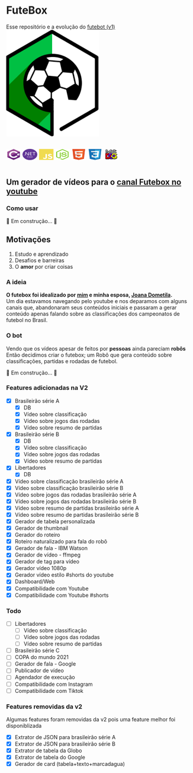 
# FuteBox 
Esse repositório e a evolução do [futebot (v1)](https://github.com/michelsantana/futebot/)
<br>
<img src="https://github.com/michelsantana/futebox/blob/main/Futebox/Futebox/wwwroot/img/logo-1.png?raw=true" width="250">
<div style="display: inline_block"><br>
  <img align="center" alt="michel-csharp" height="30" width="40" src="https://raw.githubusercontent.com/devicons/devicon/master/icons/csharp/csharp-original.svg">
  <img align="center" alt="michel-dotnetcore" height="30" width="40" src="https://raw.githubusercontent.com/devicons/devicon/master/icons/dotnetcore/dotnetcore-original.svg">
  <img align="center" alt="michel-javascript" height="30" width="40" src="https://raw.githubusercontent.com/devicons/devicon/master/icons/javascript/javascript-plain.svg">
  <img align="center" alt="michel-nodejs" height="30" width="40" src="https://raw.githubusercontent.com/devicons/devicon/master/icons/nodejs/nodejs-plain.svg">
  <img align="center" alt="michel-html5" height="30" width="40" src="https://raw.githubusercontent.com/devicons/devicon/master/icons/html5/html5-original.svg">
  <img align="center" alt="michel-css3" height="30" width="40" src="https://raw.githubusercontent.com/devicons/devicon/master/icons/css3/css3-original.svg">
  <img align="center" alt="michel-css3" height="30" width="40" src="https://raw.githubusercontent.com/devicons/devicon/master/icons/msdos/msdos-original.svg">
  <!--<img align="right" alt="Mchl-pic" height="150" style="border-radius:50px;" src="">-->
</div>
<br>



## Um gerador de vídeos para o [canal Futebox no youtube](https://www.youtube.com/channel/UCWs2h6plWKR8xCZM3ljNGRw)

### Como usar
🚧  Em construção...  🚧

## Motivações
1. Estudo e aprendizado
2. Desafios e barreiras
3. O **amor** por criar coisas 

### A ideia
**O futebox foi idealizado por [mim](https://www.linkedin.com/in/mchlsntn/) e minha esposa, [Joana Dometila](https://www.linkedin.com/in/joana-dometila/).**<br/>
Um dia estavamos navegando pelo youtube e nos deparamos com alguns canais que, 
abandonaram seus conteúdos iniciais e passaram a gerar conteúdo apenas falando 
sobre as classificações dos campeonatos de futebol no Brasil.

### O bot
Vendo que os vídeos apesar de feitos por **pessoas** ainda pareciam **robôs**
Então decidimos criar o futebox; um Robô que gera conteúdo sobre classificações, partidas e rodadas de futebol.

🚧  Em construção...  🚧


### Features adicionadas na V2
- [x] Brasileirão série A 
    - [x] DB
    - [x] Vídeo sobre classificação
    - [x] Vídeo sobre jogos das rodadas
    - [x] Vídeo sobre resumo de partidas
- [x] Brasileirão série B 
    - [x] DB
    - [x] Vídeo sobre classificação
    - [x] Vídeo sobre jogos das rodadas
    - [x] Vídeo sobre resumo de partidas
- [x] Libertadores 
    - [x] DB
- [x] Vídeo sobre classificação brasileirão série A
- [x] Vídeo sobre classificação brasileirão série B
- [x] Vídeo sobre jogos das rodadas brasileirão série A
- [x] Vídeo sobre jogos das rodadas brasileirão série B
- [x] Vídeo sobre resumo de partidas brasileirão série A
- [x] Vídeo sobre resumo de partidas brasileirão série B
- [x] Gerador de tabela personalizada
- [x] Gerador de thumbnail
- [x] Gerador do roteiro
- [x] Roteiro naturalizado para fala do robô
- [x] Gerador de fala - IBM Watson
- [x] Gerador de vídeo - ffmpeg
- [x] Gerador de tag para vídeo
- [x] Gerador vídeo 1080p
- [x] Gerador vídeo estilo #shorts do youtube
- [x] Dashboard/Web 
- [x] Compatibilidade com Youtube
- [x] Compatibilidade com Youtube #shorts

### Todo
- [ ] Libertadores 
    - [ ] Vídeo sobre classificação
    - [ ] Vídeo sobre jogos das rodadas
    - [ ] Vídeo sobre resumo de partidas
- [ ] Brasileirão série C
- [ ] COPA do mundo 2021 
- [ ] Gerador de fala - Google 
- [ ] Publicador de vídeo
- [ ] Agendador de execução
- [ ] Compatibilidade com Instagram
- [ ] Compatibilidade com Tiktok

### Features removidas da v2 
Algumas features foram removidas da v2 pois uma feature melhor foi disponiblizada 
- [x] Extrator de JSON para brasileirão série A 
- [x] Extrator de JSON para brasileirão série B 
- [x] Extrator de tabela da Globo
- [x] Extrator de tabela do Google
- [x] Gerador de card (tabela+texto+marcadagua)
